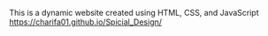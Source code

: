 This is a dynamic website created using HTML, CSS, and JavaScript
https://charifa01.github.io/Spicial_Design/

